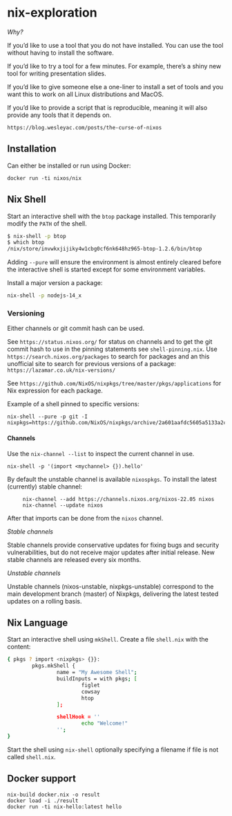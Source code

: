 # nix-exploration

_Why?_

If you’d like to use a tool that you do not have installed. You can use the tool without having to install the software.

If you’d like to try a tool for a few minutes. For example, there’s a shiny new tool for writing presentation slides.

If you’d like to give someone else a one-liner to install a set of tools and you want this to work on all Linux distributions and MacOS.

If you’d like to provide a script that is reproducible, meaning it will also provide any tools that it depends on.

`https://blog.wesleyac.com/posts/the-curse-of-nixos`

## Installation

Can either be installed or run using Docker:

    docker run -ti nixos/nix

## Nix Shell

Start an interactive shell with the `btop` package installed. This temporarily modify the `PATH` of the shell.

```bash
$ nix-shell -p btop
$ which btop
/nix/store/invwkxjijiky4w1cbg0cf6nk648hz965-btop-1.2.6/bin/btop
```
Adding `--pure` will ensure the environment is almost entirely cleared before the interactive shell is started except for some environment variables.

Install a major version a package:
```bash
nix-shell -p nodejs-14_x
```



### Versioning

Either channels or git commit hash can be used.

See `https://status.nixos.org/` for status on channels and to get the git commit hash to use in the pinning statements see `shell-pinning.nix`.
Use `https://search.nixos.org/packages` to search for packages and an this unofficial site to search for previous versions of a package: `https://lazamar.co.uk/nix-versions/`

See `https://github.com/NixOS/nixpkgs/tree/master/pkgs/applications` for Nix expression for each package.

Example of a shell pinned to specific versions:

	nix-shell --pure -p git -I nixpkgs=https://github.com/NixOS/nixpkgs/archive/2a601aafdc5605a5133a2ca506a34a3a73377247.tar.gz


#### Channels

Use the `nix-channel --list` to inspect the current channel in use.

    nix-shell -p '(import <mychannel> {}).hello'

By default the unstable channel is available `nixospkgs`. To install the latest (currently) stable channel:

         nix-channel --add https://channels.nixos.org/nixos-22.05 nixos
         nix-channel --update nixos

After that imports can be done from the `nixos` channel.

_Stable channels_

Stable channels provide conservative updates for fixing bugs and security vulnerabilities, but do not receive major updates after initial release. 
New stable channels are released every six months.

_Unstable channels_

Unstable channels (nixos-unstable, nixpkgs-unstable) correspond to the main development branch (master) of Nixpkgs, delivering the latest tested updates on a rolling basis.

## Nix Language

Start an interactive shell using `mkShell`. Create a file `shell.nix` with the content:

```bash
{ pkgs ? import <nixpkgs> {}}:
        pkgs.mkShell {
                name = "My Awesome Shell"; 
                buildInputs = with pkgs; [
                        figlet
                        cowsay
                        htop
                ];

                shellHook = ''
                        echo "Welcome!"
                '';
}
```
Start the shell using `nix-shell` optionally specifying a filename if file is not called `shell.nix`.

## Docker support

    nix-build docker.nix -o result
    docker load -i ./result
    docker run -ti nix-hello:latest hello
